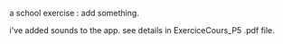 a school exercise : add something.

i've added sounds to the app. see details in ExerciceCours_P5 .pdf file.